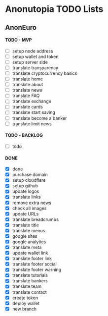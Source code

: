 # Anonutopia TODO Lists

## AnonEuro

#### TODO - MVP

- [ ] setup node address
- [ ] setup wallet and token
- [ ] setup server side
- [ ] translate transparency
- [ ] translate cryptocurrency basics
- [ ] translate home
- [ ] translate about
- [ ] translate news
- [ ] translate FAQ
- [ ] translate exchange
- [ ] translate cards
- [ ] translate start saving
- [ ] translate become a banker
- [ ] translate limit news

#### TODO - BACKLOG

- [ ] todo

#### DONE

- [x] done
- [x] purchase domain
- [x] setup cloudflare
- [x] setup github
- [x] update logos
- [x] translate links
- [x] remove extra news
- [x] check all images
- [x] update URLs
- [x] translate breadcrumbs
- [x] translate title
- [x] translate menus
- [x] google sites
- [x] google analytics
- [x] translate meta
- [x] update wallet link
- [x] translate footer link
- [x] translate footer social
- [x] translate footer warning
- [x] translate tutorials
- [x] translate bankers
- [x] translate team
- [x] translate contact
- [x] create token
- [x] deploy wallet
- [x] new branch
